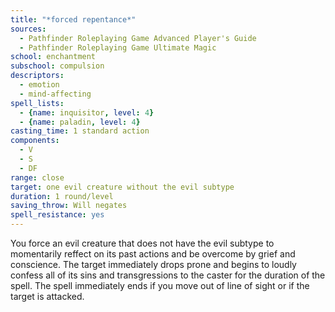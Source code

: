 ```yaml
---
title: "*forced repentance*"
sources:
  - Pathfinder Roleplaying Game Advanced Player's Guide
  - Pathfinder Roleplaying Game Ultimate Magic
school: enchantment
subschool: compulsion
descriptors:
  - emotion
  - mind-affecting
spell_lists:
  - {name: inquisitor, level: 4}
  - {name: paladin, level: 4}
casting_time: 1 standard action
components:
  - V
  - S
  - DF
range: close
target: one evil creature without the evil subtype
duration: 1 round/level
saving_throw: Will negates
spell_resistance: yes
---
```


You force an evil creature that does not have the evil subtype to momentarily reffect on its past actions and be overcome by grief and conscience. The target immediately drops prone and begins to loudly confess all of its sins and transgressions to the caster for the duration of the spell. The spell immediately ends if you move out of line of sight or if the target is attacked.

